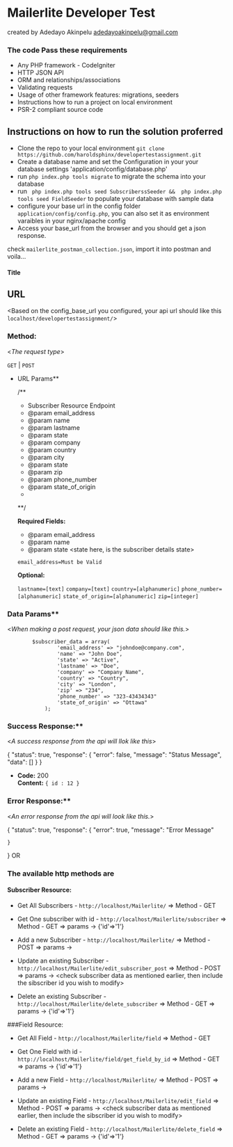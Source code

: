 # Mailerlite Developer Test

created by Adedayo Akinpelu <adedayoakinpelu@gmail.com>

### The code Pass these requirements

* Any PHP framework - CodeIgniter
* HTTP JSON API
* ORM and relationships/associations
* Validating requests
* Usage of other framework features: migrations, seeders
* Instructions how to run a project on local environment
* PSR-2 compliant source code



## Instructions on how to run the solution proferred


* Clone the repo to your local environment 
    `git clone https://github.com/haroldsphinx/developertestassignment.git`
* Create a database name and set the Configuration in your your database settings 'application/config/database.php'
* run `php index.php tools migrate` to migrate the schema into your database
* run  ` php index.php tools seed SubscriberssSeeder &&  php index.php tools seed FieldSeeder` to populate your database with sample data
* configure your base url in the config folder `application/config/config.php`, you can also set it as environment varaibles in your nginx/apache config
* Access your base_url from the browser and you should get a json response.



check `mailerlite_postman_collection.json`, import it into postman and voila...





#### Title

  <A simple API to demonstrate working with Subscriber anf Field Resource on Mailerlite>

## URL

  <Based on the config_base_url you configured, your api url should like this  `localhost/developertestassignment/`>

### Method:
  
  <_The request type_>

  `GET` | `POST` 
  
*  URL Params**

   /**
     * Subscriber Resource Endpoint
     * @param email_address
     * @param name
     * @param lastname
     * @param state
     * @param company
     * @param country
     * @param city
     * @param state
     * @param zip
     * @param phone_number
     * @param state_of_origin
     *
     **/

   **Required Fields:**
    * @param email_address
    * @param name
    * @param state <state here, is the subscriber details state>

   `email_address=Must be Valid`

   **Optional:**
 
   `lastname=[text]`
   `company=[text]`
   `country=[alphanumeric]`
   `phone_number=[alphanumeric]`
   `state_of_origin=[alphanumeric]`
   `zip=[integer]`


### Data Params**

  <_When making a post request, your json data should like this._>

            $subscriber_data = array(
                    'email_address' => "johndoe@company.com",
                    'name' => "John Doe",
                    'state' => "Active",
                    'lastname' => "Doe",
                    'company' => "Company Name",
                    'country' => "Country",
                    'city' => "London",
                    'zip' => "234",
                    'phone_number' => "323-43434343"
                    'state_of_origin' => "Ottawa"
                );

###  Success Response:**
  
  <_A success response from the api will llok like this_>

  {
    "status": true,
    "response": {
        "error": false,
        "message": "Status Message",
        "data": []
    }
  }

  * **Code:** 200 <br />
    **Content:** `{ id : 12 }`
 
### Error Response:**

  <_An error response from the api will look like this._>

   {
    "status": true,
    "response": {
        "error": true,
        "message": "Error Message"
      
    }
  }
  OR

  

### The available http methods are

#### Subscriber Resource:

* Get All Subscribers - `http://localhost/Mailerlite/` => Method - GET 

* Get One subscriber with id - `http://localhost/Mailerlite/subscriber` => Method - GET => params -> {'id'=>'1'}

* Add a new Subscriber - `http://localhost/Mailerlite/` => Method - POST => params -> <check subscriber data as mentioned earlier>

* Update an existing Subscriber - `http://localhost/Mailerlite/edit_subscriber_post` => Method - POST => params -> <check subscriber data as mentioned earlier, then include the sibscriber id you wish to modify>

* Delete an existing Subscriber - `http://localhost/Mailerlite/delete_subscriber` => Method - GET => params -> {'id'=>'1'}



###Field Resource:

* Get All Field - `http://localhost/Mailerlite/field` => Method - GET 

* Get One Field with id - `http://localhost/Mailerlite/field/get_field_by_id` => Method - GET => params -> {'id'=>'1'}

* Add a new Field - `http://localhost/Mailerlite/` => Method - POST => params -> <check subscriber data as mentioned earlier>

* Update an existing Field - `http://localhost/Mailerlite/edit_field` => Method - POST => params -> <check subscriber data as mentioned earlier, then include the sibscriber id you wish to modify>

* Delete an existing Field - `http://localhost/Mailerlite/delete_field` => Method - GET => params -> {'id'=>'1'}

